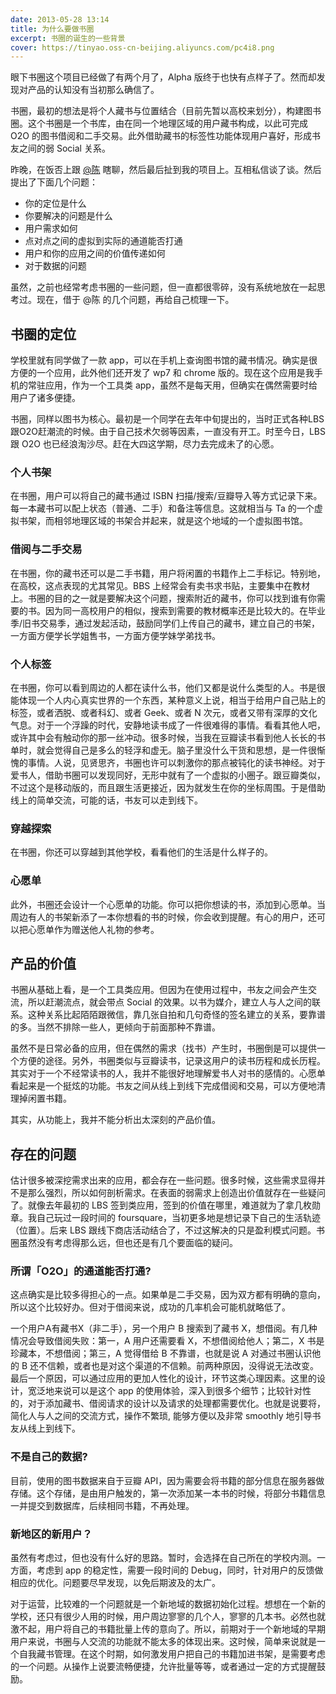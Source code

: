 ```yaml
---
date: 2013-05-28 13:14
title: 为什么要做书圈
excerpt: 书圈的诞生的一些背景
cover: https://tinyao.oss-cn-beijing.aliyuncs.com/pc4i8.png
---
```


眼下书圈这个项目已经做了有两个月了，Alpha 版终于也快有点样子了。然而却发现对产品的认知没有当初那么确信了。

书圈，最初的想法是将个人藏书与位置结合（目前先暂以高校来划分），构建图书圈。这个书圈是一个书库，由在同一个地理区域的用户藏书构成，以此可完成 O2O 的图书借阅和二手交易。此外借助藏书的标签性功能体现用户喜好，形成书友之间的弱 Social 关系。

昨晚，在饭否上跟 [@陈](http://fanfou.com/Longinus1993) 瞎聊，然后最后扯到我的项目上。互相私信谈了谈。然后提出了下面几个问题：

<!--more-->

* 你的定位是什么
* 你要解决的问题是什么
* 用户需求如何
* 点对点之间的虚拟到实际的通道能否打通
* 用户和你的应用之间的价值传递如何
* 对于数据的问题

虽然，之前也经常考虑书圈的一些问题，但一直都很零碎，没有系统地放在一起思考过。现在，借于 @陈 的几个问题，再给自己梳理一下。

## 书圈的定位

学校里就有同学做了一款 app，可以在手机上查询图书馆的藏书情况。确实是很方便的一个应用，此外他们还开发了 wp7 和 chrome 版的。现在这个应用是我手机的常驻应用，作为一个工具类 app，虽然不是每天用，但确实在偶然需要时给用户了诸多便捷。

书圈，同样以图书为核心。最初是一个同学在去年中旬提出的，当时正式各种LBS跟O2O赶潮流的时候。由于自己技术欠弱等因素，一直没有开工。时至今日，LBS 跟 O2O 也已经浪淘沙尽。赶在大四这学期，尽力去完成未了的心愿。

### 个人书架

在书圈，用户可以将自己的藏书通过 ISBN 扫描/搜索/豆瓣导入等方式记录下来。每一本藏书可以配上状态（普通、二手）和备注等信息。这就相当与 Ta 的一个虚拟书架，而相邻地理区域的书架合并起来，就是这个地域的一个虚拟图书馆。

### 借阅与二手交易

在书圈，你的藏书还可以是二手书籍，用户将闲置的书籍作上二手标记。特别地，在高校，这点表现的尤其常见。BBS 上经常会有卖书求书贴，主要集中在教材上。书圈的目的之一就是要解决这个问题，搜索附近的藏书，你可以找到谁有你需要的书。因为同一高校用户的相似，搜索到需要的教材概率还是比较大的。在毕业季/旧书交易季，通过发起活动，鼓励同学们上传自己的藏书，建立自己的书架，一方面方便学长学姐售书，一方面方便学妹学弟找书。

### 个人标签

在书圈，你可以看到周边的人都在读什么书，他们又都是说什么类型的人。书是很能体现一个人内心真实世界的一个东西，某种意义上说，相当于给用户自己贴上的标签，或者洒脱、或者科幻、或者 Geek、或者 N 次元，或者又带有深厚的文化气息。对于一个浮躁的时代，安静地读书成了一件很难得的事情。看看其他人吧，或许其中会有触动你的那一丝冲动。很多时候，当我在豆瓣读书看到他人长长的书单时，就会觉得自己是多么的轻浮和虚无。脑子里没什么干货和思想，是一件很惭愧的事情。人说，见贤思齐，书圈也许可以刺激你的那点被钝化的读书神经。对于爱书人，借助书圈可以发现同好，无形中就有了一个虚拟的小圈子。跟豆瓣类似，不过这个是移动版的，而且跟生活更接近，因为就发生在你的坐标周围。于是借助线上的简单交流，可能的话，书友可以走到线下。

### 穿越探索

在书圈，你还可以穿越到其他学校，看看他们的生活是什么样子的。

### 心愿单

此外，书圈还会设计一个心愿单的功能。你可以把你想读的书，添加到心愿单。当周边有人的书架新添了一本你想看的书的时候，你会收到提醒。有心的用户，还可以把心愿单作为赠送他人礼物的参考。

## 产品的价值

书圈从基础上看，是一个工具类应用。但因为在使用过程中，书友之间会产生交流，所以赶潮流点，就会带点 Social 的效果。以书为媒介，建立人与人之间的联系。这种关系比起陌陌跟微信，靠几张自拍和几句奇怪的签名建立的关系，要靠谱的多。当然不排除一些人，更倾向于前面那种不靠谱。

虽然不是日常必备的应用，但在偶然的需求（找书）产生时，书圈倒是可以提供一个方便的途径。另外，书圈类似与豆瓣读书，记录这用户的读书历程和成长历程。其实对于一个不经常读书的人，我并不能很好地理解爱书人对书的感情的。心愿单看起来是一个挺炫的功能。书友之间从线上到线下完成借阅和交易，可以方便地清理掉闲置书籍。

其实，从功能上，我并不能分析出太深刻的产品价值。

## 存在的问题

估计很多被深挖需求出来的应用，都会存在一些问题。很多时候，这些需求显得并不是那么强烈，所以如何剖析需求。在表面的弱需求上创造出价值就存在一些疑问了。就像去年最初的 LBS 签到类应用，签到的价值在哪里，难道就为了拿几枚勋章。我自己玩过一段时间的 foursquare，当初更多地是想记录下自己的生活轨迹（位置）。后来 LBS 跟线下商店活动结合了，不过这解决的只是盈利模式问题。书圈虽然没有考虑得那么远，但也还是有几个要面临的疑问。

### 所谓「O2O」的通道能否打通?

这点确实是比较多得担心的一点。如果单是二手交易，因为双方都有明确的意向，所以这个比较好办。但对于借阅来说，成功的几率机会可能机就略低了。

一个用户A有藏书X（非二手），另一个用户 B 搜索到了藏书 X，想借阅。有几种情况会导致借阅失败：第一，A 用户还需要看 X，不想借阅给他人；第二，X 书是珍藏本，不想借阅；第三，A 觉得借给 B 不靠谱，也就是说 A 对通过书圈认识他的 B 还不信赖，或者也是对这个渠道的不信赖。前两种原因，没得说无法改变。最后一个原因，可以通过应用的更加人性化的设计，环节这类心理因素。这里的设计，宽泛地来说可以是这个 app 的使用体验，深入到很多个细节；比较针对性的，对于添加藏书、借阅请求的设计以及请求的处理都需要优化。也就是说要将，简化人与人之间的交流方式，操作不繁琐, 能够方便以及非常 smoothly 地引导书友从线上到线下。

### 不是自己的数据?

目前，使用的图书数据来自于豆瓣 API，因为需要会将书籍的部分信息在服务器做存储。这个存储，是由用户触发的，第一次添加某一本书的时候，将部分书籍信息一并提交到数据库，后续相同书籍，不再处理。

### 新地区的新用户？

虽然有考虑过，但也没有什么好的思路。暂时，会选择在自己所在的学校内测。一方面，考虑到 app 的稳定性，需要一段时间的 Debug，同时，针对用户的反馈做相应的优化。问题要尽早发现，以免后期波及的太广。

对于运营，比较难的一个问题就是一个新地域的数据初始化过程。想想在一个新的学校，还只有很少人用的时候，用户周边寥寥的几个人，寥寥的几本书。必然也就激不起，用户将自己的书籍批量上传的意向了。所以，前期对于一个新地域的早期用户来说，书圈与人交流的功能就不能太多的体现出来。这时候，简单来说就是一个自我藏书管理。在这个时期，如何激发用户把自己的书籍加进书架，是需要考虑的一个问题。从操作上说要流畅便捷，允许批量等等，或者通过一定的方式提醒鼓励。